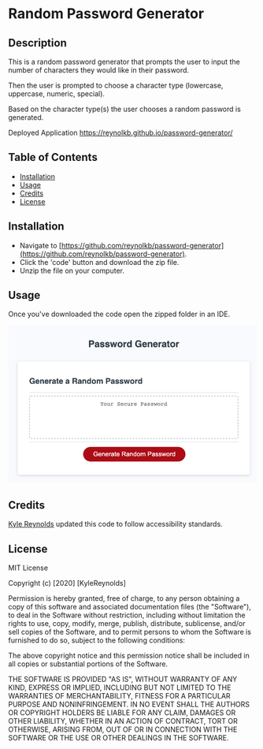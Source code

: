 # Random Password Generator

## Description

This is a random password generator that prompts the user to input the number of characters they would like in their password.

Then the user is prompted to choose a character type (lowercase, uppercase, numeric, special). 

Based on the character type(s) the user chooses a random password is generated.

Deployed Application
https://reynolkb.github.io/password-generator/

## Table of Contents

* [Installation](#installation)
* [Usage](#usage)
* [Credits](#credits)
* [License](#license)

## Installation

* Navigate to [https://github.com/reynolkb/password-generator](https://github.com/reynolkb/password-generator). 
* Click the 'code' button and download the zip file.
* Unzip the file on your computer.

## Usage 

Once you've downloaded the code open the zipped folder in an IDE. 

![screenshot of application](./assets/images/screenshot.png)


## Credits

[Kyle Reynolds](https://github.com/reynolkb) updated this code to follow accessibility standards.

## License

MIT License

Copyright (c) [2020] [KyleReynolds]

Permission is hereby granted, free of charge, to any person obtaining a copy
of this software and associated documentation files (the "Software"), to deal
in the Software without restriction, including without limitation the rights
to use, copy, modify, merge, publish, distribute, sublicense, and/or sell
copies of the Software, and to permit persons to whom the Software is
furnished to do so, subject to the following conditions:

The above copyright notice and this permission notice shall be included in all
copies or substantial portions of the Software.

THE SOFTWARE IS PROVIDED "AS IS", WITHOUT WARRANTY OF ANY KIND, EXPRESS OR
IMPLIED, INCLUDING BUT NOT LIMITED TO THE WARRANTIES OF MERCHANTABILITY,
FITNESS FOR A PARTICULAR PURPOSE AND NONINFRINGEMENT. IN NO EVENT SHALL THE
AUTHORS OR COPYRIGHT HOLDERS BE LIABLE FOR ANY CLAIM, DAMAGES OR OTHER
LIABILITY, WHETHER IN AN ACTION OF CONTRACT, TORT OR OTHERWISE, ARISING FROM,
OUT OF OR IN CONNECTION WITH THE SOFTWARE OR THE USE OR OTHER DEALINGS IN THE
SOFTWARE.